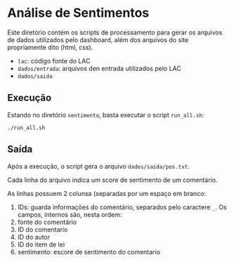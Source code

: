Análise de Sentimentos
======================

Este diretório contém os scripts de processamento para gerar os arquivos de dados
utilizados pelo dashboard, além dos arquivos do site propriamente dito (html, css).

- `lac`: código fonte do LAC 
- `dados/entrada`: arquivos den entrada utilizados pelo LAC
- `dados/saida`  

Execução
--------

Estando no diretório `sentimento`, basta executar o script `run_all.sh`:
```
./run_all.sh
```

Saída
-----

Após a execução, o script gera o arquivo `dados/saida/pos.txt`.

Cada linha do arquivo indica um score de sentimento de um comentário.

As linhas possuem 2 colunsa (separadas por um espaço em branco:
1. IDs: guarda informações do comentário, separados pelo caractere `_`. Os campos, internos são, nesta ordem:
  1. fonte do comentário
  2. ID do comentario
  3. ID do autor
  4. ID do item de lei
2. sentimento: escore de sentimento do comentario

